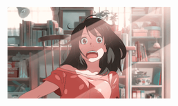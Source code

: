 <p align="center">
  <img src="https://github.com/urside/.github/raw/master/profile/c0f7f8425d62a8d7865b1792f9eaa514.gif" width="75%">
</p>